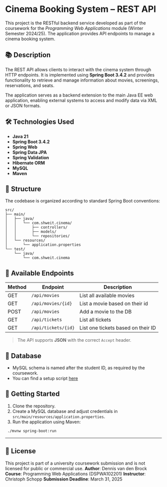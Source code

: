 # Cinema Booking System – REST API

This project is the RESTful backend service developed as part of the coursework for the *Programming Web Applications* module (Winter Semester 2024/25). The application provides API endpoints to manage a cinema booking system.

## 📚 Description

The REST API allows clients to interact with the cinema system through HTTP endpoints. It is implemented using **Spring Boot 3.4.2** and provides functionality to retrieve and manage information about movies, screenings, reservations, and seats.

The application serves as a backend extension to the main Java EE web application, enabling external systems to access and modify data via XML or JSON formats.

## 🛠 Technologies Used

- **Java 21**
- **Spring Boot 3.4.2**
- **Spring Web**
- **Spring Data JPA**
- **Spring Validation**
- **Hibernate ORM**
- **MySQL**
- **Maven**

## 📁 Structure

The codebase is organized according to standard Spring Boot conventions:

```
src/
├── main/
│   ├── java/
│   │   └── com.shweit.cinema/
│   │       ├── controllers/
│   │       ├── models/
│   │       └── repositories/
│   └── resources/
│       └── application.properties
└── test/
    └── java/
        └── com.shweit.cinema
```

## 🔌 Available Endpoints

| Method | Endpoint           | Description                        |
|--------|--------------------|------------------------------------|
| GET    | `/api/movies`      | List all available movies          |
| GET    | `/api/movies/{id}` | List a movie based on their id     |
| POST   | `/api/movies`      | Add a movie to the DB              |
| GET    | `/api/tickets`     | List all tickets                   |
| GET    | `/api/tickets/{id}`| List one tickets based on their ID |

> The API supports **JSON** with the correct `Accept` header.

## 💾 Database

- MySQL schema is named after the student ID, as required by the coursework.
- You can find a setup script [here](https://github.com/Shweit/iu-cinema/blob/master/src/main/resources/sql/script.sql)

## 🚀 Getting Started

1. Clone the repository.
2. Create a MySQL database and adjust credentials in `src/main/resources/application.properties`.
3. Run the application using Maven:
  ```bash
   ./mvnw spring-boot:run
  ```

---

## 📄 License
This project is part of a university coursework submission and is not licensed for public or commercial use.
**Author**: Dennis van den Brock
**Course**: Programming Web Applications (DSPWA102201)
**Instructor**: Christoph Schopp
**Submission Deadline**: March 31, 2025
